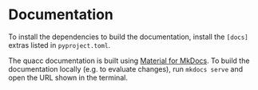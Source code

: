 # Documentation

To install the dependencies to build the documentation, install the `[docs]` extras listed in `pyproject.toml`.

The quacc documentation is built using [Material for MkDocs](https://squidfunk.github.io/mkdocs-material/). To build the documentation locally (e.g. to evaluate changes), run `mkdocs serve` and open the URL shown in the terminal.
